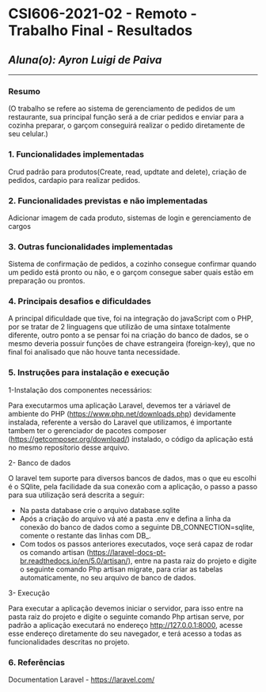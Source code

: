 # **CSI606-2021-02 - Remoto - Trabalho Final - Resultados**

## *Aluna(o): Ayron Luigi de Paiva*

--------------

<!-- Este documento tem como objetivo apresentar o projeto desenvolvido, considerando o que foi definido na proposta e o produto final. -->

### Resumo

  (O trabalho se refere ao sistema de gerenciamento de pedidos de um restaurante, sua principal função será a de criar pedidos e enviar para a cozinha preparar, o garçom conseguirá realizar o pedido diretamente de seu celular.)

### 1. Funcionalidades implementadas
Crud padrão para produtos(Create, read, updtate and delete), criação de pedidos, cardapio para realizar pedidos.
  
### 2. Funcionalidades previstas e não implementadas
Adicionar imagem de cada produto, sistemas de login e gerenciamento de cargos

### 3. Outras funcionalidades implementadas
Sistema de confirmação de pedidos, a cozinho consegue confirmar quando um pedido está pronto ou não, e o garçom consegue saber quais estão em preparação ou prontos.

### 4. Principais desafios e dificuldades
A principal dificuldade que tive, foi na integração do javaScript com o PHP, por se tratar de 2 linguagens que utilizão de uma sintaxe totalmente diferente, outro ponto a se pensar foi na criação do banco de dados, se o mesmo deveria possuir funções de chave estrangeira (foreign-key), que no final foi analisado que não houve tanta necessidade.

### 5. Instruções para instalação e execução
1-Instalação dos componentes necessários:

Para executarmos uma aplicação Laravel, devemos ter a váriavel de ambiente do PHP (https://www.php.net/downloads.php) devidamente instalada, referente a versão do Laravel que utilizamos, é importante tambem ter o gerenciador de pacotes composer (https://getcomposer.org/download/) instalado, o código da aplicação está no mesmo reposítorio desse arquivo.


2- Banco de dados

O laravel tem suporte para diversos bancos de dados, mas o que eu escolhi é o SQlite, pela facilidade da sua conexão com a aplicação, o passo a passo para sua utilização será descrita a seguir:

* Na pasta database crie o arquivo database.sqlite
* Após a criação do arquivo vá até a pasta .env e defina a linha da conexão do banco de dados como a seguinte DB_CONNECTION=sqlite, comente o restante das linhas com DB_.
* Com todos os passos anteriores executados, voçe será capaz de rodar os comando artisan (https://laravel-docs-pt-br.readthedocs.io/en/5.0/artisan/), entre na pasta raiz do projeto e digite o seguinte comando Php artisan migrate, para criar as tabelas automaticamente, no seu arquivo de banco de dados.

3- Execução 

Para executar a aplicação devemos iniciar o servidor, para isso entre na pasta raiz do projeto e digite o seguinte comando Php artisan serve, por padrão a aplicação executará no endereço http://127.0.0.1:8000, acesse esse endereço diretamente do seu navegador, e terá  acesso a todas as funcionalidades descritas no projeto.

### 6. Referências
Documentation Laravel - https://laravel.com/
